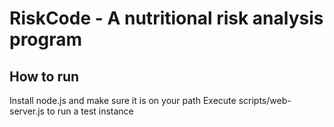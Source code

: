 # RiskCode - A nutritional risk analysis program

## How to run

Install node.js and make sure it is on your path
Execute scripts/web-server.js to run a test instance
